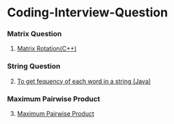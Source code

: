 # Coding-Interview-Question

### Matrix Question
1. [Matrix Rotation(C++)](https://github.com/apul1421/Coding-Interview-Question/blob/master/Matrix%20Rotation.cpp) 

### String Question
2. [To get fequency of each word in a string (Java)](https://github.com/apul1421/Coding-Interview-Question/blob/master/StackLinkedList/main.cpp)

### Maximum Pairwise Product
3. [Maximum Pairwise Product]()
